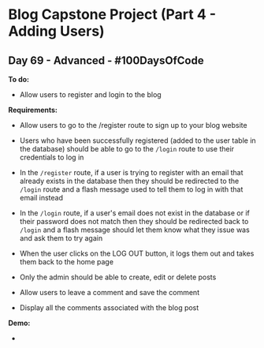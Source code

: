 # Blog Capstone Project (Part 4 - Adding Users)
## Day 69 - Advanced - \#100DaysOfCode

**To do:**
* Allow users to register and login to the blog

**Requirements:**
* Allow users to go to the /register route to sign up to your blog website

* Users who have been successfully registered (added to the user table in the database) should be able to go to the 
  `/login` route to use their credentials to log in
  
* In the `/register` route, if a user is trying to register with an email that already exists in the database then 
  they should be redirected to the `/login` route and a flash message used to tell them to log in with that email 
  instead
  
* In the `/login` route, if a user's email does not exist in the database or if their password does not match then 
  they should be redirected back to `/login` and a flash message should let them know what they issue was and ask 
  them to try again
  
* When the user clicks on the LOG OUT button, it logs them out and takes them back to the home page

* Only the admin should be able to create, edit or delete posts

* Allow users to leave a comment and save the comment

* Display all the comments associated with the blog post

**Demo:**

* [](https://adrian-flask-blog.herokuapp.com/)
